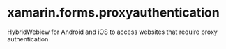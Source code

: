# xamarin.forms.proxyauthentication
HybridWebiew for Android and iOS to access websites that require proxy authentication
